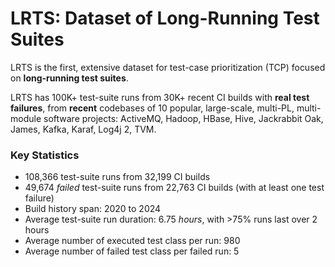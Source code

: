 # LRTS: Dataset of Long-Running Test Suites


LRTS is the first, extensive dataset for test-case prioritization (TCP) focused on **long-running test suites**.

LRTS has 100K+ test-suite runs from 30K+ recent CI builds with **real test failures**, from **recent** codebases of 10 popular, large-scale, multi-PL, multi-module software projects: ActiveMQ, Hadoop, HBase, Hive, Jackrabbit Oak, James, Kafka, Karaf, Log4j 2, TVM.


### Key Statistics
- 108,366 test-suite runs from 32,199 CI builds
- 49,674 *failed* test-suite runs from 22,763 CI builds (with at least one test failure)
- Build history span: 2020 to 2024
- Average test-suite run duration: 6.75 *hours*, with >75% runs last over 2 hours
- Average number of executed test class per run: 980
- Average number of failed test class per failed run: 5 

